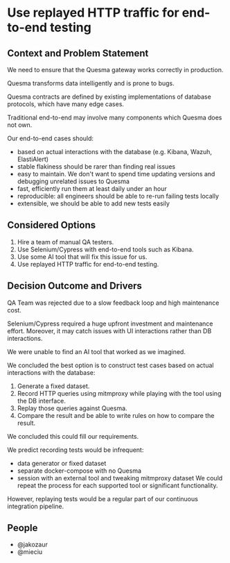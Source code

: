 # Use replayed HTTP traffic for end-to-end testing

## Context and Problem Statement

We need to ensure that the Quesma gateway works correctly in production.

Quesma transforms data intelligently and is prone to bugs.

Quesma contracts are defined by existing implementations of database protocols, which have many edge cases.

Traditional end-to-end may involve many components which Quesma does not own.

Our end-to-end cases should:
* based on actual interactions with the database (e.g. Kibana, Wazuh, ElastiAlert)
* stable flakiness should be rarer than finding real issues
* easy to maintain. We don't want to spend time updating versions and debugging unrelated issues to Quesma
* fast, efficiently run them at least daily under an hour
* reproducible: all engineers should be able to re-run failing tests locally
* extensible, we should be able to add new tests easily

## Considered Options

1. Hire a team of manual QA testers.
2. Use Selenium/Cypress with end-to-end tools such as Kibana.
3. Use some AI tool that will fix this issue for us.
4. Use replayed HTTP traffic for end-to-end testing.

## Decision Outcome and Drivers

QA Team was rejected due to a slow feedback loop and high maintenance cost.

Selenium/Cypress required a huge upfront investment and maintenance effort. Moreover, it may catch issues with UI interactions rather than DB interactions.

We were unable to find an AI tool that worked as we imagined.

We concluded the best option is to construct test cases based on actual interactions with the database:
1. Generate a fixed dataset.
2. Record HTTP queries using mitmproxy while playing with the tool using the DB interface.
3. Replay those queries against Quesma.
4. Compare the result and be able to write rules on how to compare the result.

We concluded this could fill our requirements.

We predict recording tests would be infrequent:
* data generator or fixed dataset
* separate docker-compose with no Quesma
* session with an external tool and tweaking mitmproxy dataset
  We could repeat the process for each supported tool or significant functionality.

However, replaying tests would be a regular part of our continuous integration pipeline.

## People
- @jakozaur
- @mieciu
